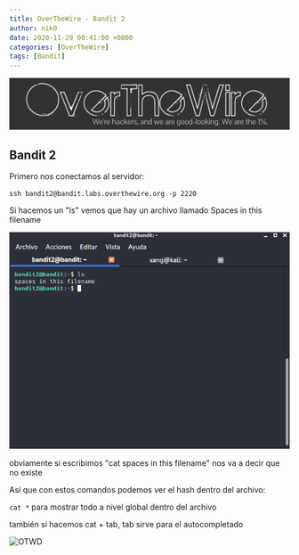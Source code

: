 ```yaml
---
title: OverTheWire - Bandit 2
author: nik0
date: 2020-11-29 00:41:00 +0800
categories: [OverTheWire]
tags: [Bandit]
---
```


![OTW](/assets/img/sample/OTW.png)


## Bandit 2

Primero nos conectamos al servidor:

```terminal
ssh bandit2@bandit.labs.overthewire.org -p 2220
```
Si hacemos un "ls" vemos que hay un archivo llamado Spaces in this filename

![OTWC](/assets/img/sample/OTWC.png)

obviamente si escribimos "cat spaces in this filename" nos va a decir que no existe

Así que con estos comandos podemos ver el hash dentro del archivo:

```cat *``` para mostrar todo a nivel global dentro del archivo

también si hacemos cat + tab, tab sirve para el autocompletado 


![OTWD](/assets/img/sample/OTWD.png)


